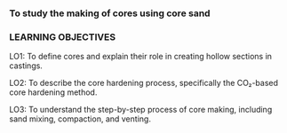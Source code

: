 ### To study the making of cores using core sand

### LEARNING OBJECTIVES

LO1:  To define cores and explain their role in creating hollow sections in castings.

LO2: To describe the core hardening process, specifically the CO₂-based core hardening method.

LO3: To understand the step-by-step process of core making, including sand mixing, compaction, and venting.
